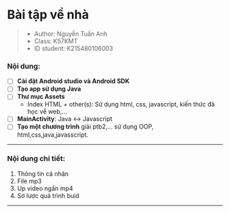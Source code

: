 # Bài tập về nhà
> - Author: Nguyễn Tuấn Anh 
> - Class: K57KMT
> - ID student: K215480106003
### Nội dung:
 - [ ] **Cài đặt Android studio và Android SDK**
 - [ ] **Tạo app sử dụng Java**
 - [ ] **Thư mục Assets**
   - Index HTML + other(s): Sử dụng html, css, javascript, kiến thức đã học về web,...
 - [ ] **MainActivity**: Java <-> Javascript
 - [ ] **Tạo một chương trình** giải ptb2,... sử dụng OOP, html,css,java,javasscript.
------------------
### Nội dung chi tiết:
1. Thông tin cá nhân
2. File mp3
3. Up video ngắn mp4
4. Sơ lược quá trình buid
--------------------

